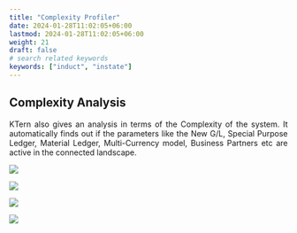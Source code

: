 ```yaml
---
title: "Complexity Profiler"
date: 2024-01-28T11:02:05+06:00
lastmod: 2024-01-28T11:02:05+06:00
weight: 21
draft: false
# search related keywords
keywords: ["induct", "instate"]
---
```

<div style='text-align: justify;'>

## Complexity Analysis

KTern also gives an analysis in terms of the Complexity of the system. It automatically finds out if the parameters like the New G/L, Special Purpose Ledger, Material Ledger, Multi-Currency model, Business Partners etc are active in the connected landscape.

![](https://storage.googleapis.com/ktern-public-files/product-documentation/Digital%20Maps/26_flowchart_complexity_analysis_process_assessment_digital_maps.png)
 
![](https://storage.googleapis.com/ktern-public-files/product-documentation/Digital%20Maps/27_launch_complexity_profiler_process_assessment_digital_maps.png)
 
![](https://storage.googleapis.com/ktern-public-files/product-documentation/Digital%20Maps/28_process_profiler_complexity_profiler_process_assessment_digital_maps.png)
 
![](https://storage.googleapis.com/ktern-public-files/product-documentation/Digital%20Maps/29_complexity_analysis_process_assessment_digital_maps.png)

</div>